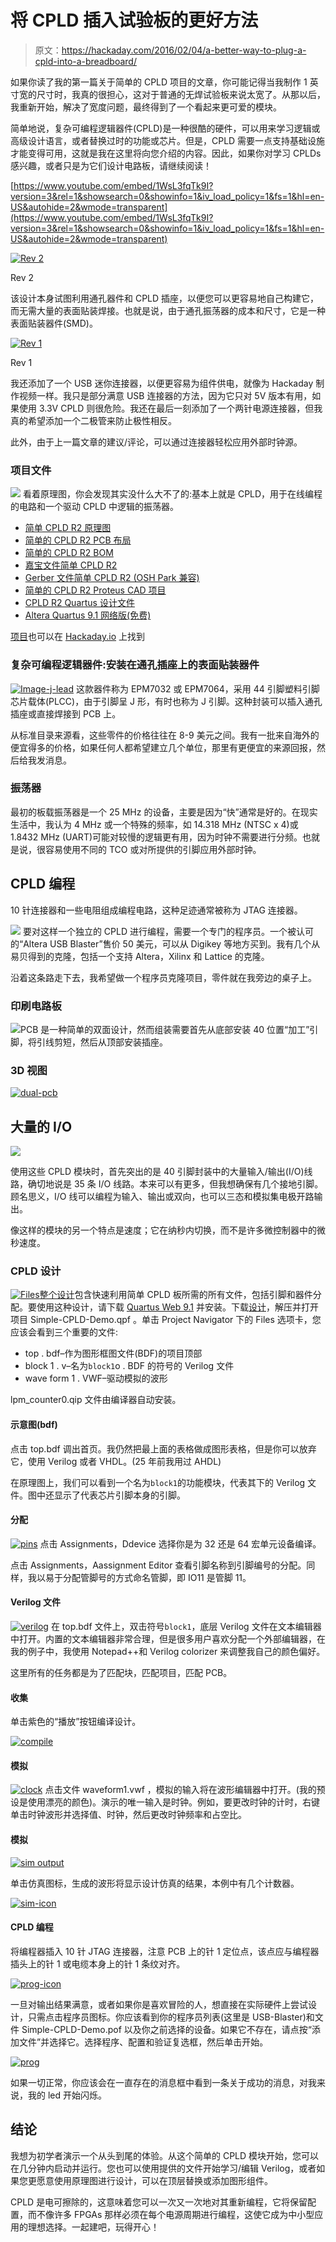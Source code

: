 # 将 CPLD 插入试验板的更好方法

> 原文：<https://hackaday.com/2016/02/04/a-better-way-to-plug-a-cpld-into-a-breadboard/>

如果你读了我的第一篇关于简单的 CPLD 项目的文章，你可能记得当我制作 1 英寸宽的尺寸时，我真的很担心，这对于普通的无焊试验板来说太宽了。从那以后，我重新开始，解决了宽度问题，最终得到了一个看起来更可爱的模块。

简单地说，复杂可编程逻辑器件(CPLD)是一种很酷的硬件，可以用来学习逻辑或高级设计语言，或者替换过时的功能或芯片。但是，CPLD 需要一点支持基础设施才能变得可用，这就是我在这里将向您介绍的内容。因此，如果你对学习 CPLDs 感兴趣，或者只是为它们设计电路板，请继续阅读！

 [https://www.youtube.com/embed/1WsL3fqTk9I?version=3&rel=1&showsearch=0&showinfo=1&iv_load_policy=1&fs=1&hl=en-US&autohide=2&wmode=transparent](https://www.youtube.com/embed/1WsL3fqTk9I?version=3&rel=1&showsearch=0&showinfo=1&iv_load_policy=1&fs=1&hl=en-US&autohide=2&wmode=transparent)



[![Rev 2](img/ec48bb8d290bb68e043d02e3881f70c7.png)](https://hackaday.com/wp-content/uploads/2016/01/after.jpg)

Rev 2

该设计本身试图利用通孔器件和 CPLD 插座，以便您可以更容易地自己构建它，而无需大量的表面贴装焊接。也就是说，由于通孔振荡器的成本和尺寸，它是一种表面贴装器件(SMD)。

[![Rev 1](img/5ae719700016526b970a31418a9ad564.png)](https://hackaday.com/wp-content/uploads/2015/10/image5b1.jpg)

Rev 1

我还添加了一个 USB 迷你连接器，以便更容易为组件供电，就像为 Hackaday 制作视频一样。我只是部分满意 USB 连接器的方法，因为它只对 5V 版本有用，如果使用 3.3V CPLD 则很危险。我还在最后一刻添加了一个两针电源连接器，但我真的希望添加一个二极管来防止极性相反。

此外，由于上一篇文章的建议/评论，可以通过连接器轻松应用外部时钟源。

### 项目文件

[![](img/b43d022031b84204c8484cfd29aa33dd.png)](https://hackaday.com/wp-content/uploads/2016/01/simple-cpld-r21.pdf) 看着原理图，你会发现其实没什么大不了的:基本上就是 CPLD，用于在线编程的电路和一个驱动 CPLD 中逻辑的振荡器。

*   [简单 CPLD R2 原理图](https://hackaday.com/wp-content/uploads/2016/01/simple-cpld-r21.pdf)
*   [简单的 CPLD R2 PCB 布局](https://hackaday.com/wp-content/uploads/2016/01/pcb-large1.jpg)
*   [简单的 CPLD R2 BOM](https://hackaday.com/wp-content/uploads/2016/01/bill-of-materials-simplecpld.pdf)
*   [嘉宝文件简单 CPLD R2](https://hackaday.com/wp-content/uploads/2016/01/simplecpld-cadcam.zip)
*   [Gerber 文件简单 CPLD R2 (OSH Park 兼容)](https://hackaday.com/wp-content/uploads/2016/01/simple-cpldr2-oshpark.zip)
*   [简单的 CPLD R2 Proteus CAD 项目](https://hackaday.com/wp-content/uploads/2016/01/simple-cpldr2-oshpark.zip)
*   [CPLD R2 Quartus 设计文件](https://hackaday.com/wp-content/uploads/2016/01/u1-design.zip)
*   [Altera Quartus 9.1 网络版(免费)](https://wl.altera.com/download/software/quartus-ii-se/9.1)

[项目](https://hackaday.io/project/9215-simple-cpld-module-rev-2)也可以在 [Hackaday.io](https://hackaday.io/project/9215-simple-cpld-module-rev-2) 上找到

### 复杂可编程逻辑器件:安装在通孔插座上的表面贴装器件

[![Image-j-lead](img/1a222c88397d878734ba16248047dcef.png)](https://hackaday.com/wp-content/uploads/2015/10/image-j-lead1.jpg) 这款器件称为 EPM7032 或 EPM7064，采用 44 引脚塑料引脚芯片载体(PLCC)，由于引脚呈 J 形，有时也称为 J 引脚。这种封装可以插入通孔插座或直接焊接到 PCB 上。

从标准目录来源看，这些零件的价格往往在 8-9 美元之间。我有一批来自海外的便宜得多的价格，如果任何人都希望建立几个单位，那里有更便宜的来源回报，然后给我发消息。

### 振荡器

最初的板载振荡器是一个 25 MHz 的设备，主要是因为“快”通常是好的。在现实生活中，我认为 4 MHz 或一个特殊的频率，如 14.318 MHz (NTSC x 4)或 1.8432 MHz (UART)可能对较慢的逻辑更有用，因为时钟不需要进行分频。也就是说，很容易使用不同的 TCO 或对所提供的引脚应用外部时钟。

## CPLD 编程

10 针连接器和一些电阻组成编程电路，这种足迹通常被称为 JTAG 连接器。

[![](img/b91e4b095ae2ba0a60cdc463448ee302.png)](https://hackaday.com/wp-content/uploads/2016/01/programmer.jpg) 要对这样一个独立的 CPLD 进行编程，需要一个专门的程序员。一个被认可的“Altera USB Blaster”售价 50 美元，可以从 Digikey 等地方买到。我有几个从易贝得到的克隆，包括一个支持 Altera，Xilinx 和 Lattice 的克隆。

沿着这条路走下去，我希望做一个程序员克隆项目，零件就在我旁边的桌子上。

### 印刷电路板

[![](img/c16af3b88d3731028c9c224b9d4db921.png)](https://hackaday.com/wp-content/uploads/2016/01/pcb-large1.jpg)PCB 是一种简单的双面设计，然而组装需要首先从底部安装 40 位置“加工”引脚，将引线剪短，然后从顶部安装插座。

### 3D 视图

[![dual-pcb](img/396cc2bf78e86f1ae6e2cb61c0a83ca3.png)](https://hackaday.com/wp-content/uploads/2016/01/dual-pcb.jpg)

## 大量的 I/O

[![](img/50b45f48a25af76e386adf4f43679def.png)](https://hackaday.com/wp-content/uploads/2016/01/cpld-gif.gif)

使用这些 CPLD 模块时，首先突出的是 40 引脚封装中的大量输入/输出(I/O)线路，确切地说是 35 条 I/O 线路。本来可以有更多，但我想确保有几个接地引脚。顾名思义，I/O 线可以编程为输入、输出或双向，也可以三态和模拟集电极开路输出。

像这样的模块的另一个特点是速度；它在纳秒内切换，而不是许多微控制器中的微秒速度。

### CPLD 设计

[![Files](img/922d4c25b6918ddaf4a04d490450bd99.png)](https://hackaday.com/wp-content/uploads/2016/01/files.jpg)[整个设计](https://hackaday.com/wp-content/uploads/2016/01/u1-design.zip)包含快速利用简单 CPLD 板所需的所有文件，包括引脚和器件分配。要使用这种设计，请下载 [Quartus Web 9.1](https://wl.altera.com/download/software/quartus-ii-se/9.1) 并安装。下载[设计](https://hackaday.com/wp-content/uploads/2016/01/u1-design.zip)，解压并打开项目 Simple-CPLD-Demo.qpf 。单击 Project Navigator 下的 Files 选项卡，您应该会看到三个重要的文件:

*   top . bdf–作为图形框图文件(BDF)的项目顶部
*   block 1 . v–名为`block1`o . BDF 的符号的 Verilog 文件
*   wave form 1 . VWF–驱动模拟的波形

lpm_counter0.qip 文件由编译器自动安装。

#### 示意图(bdf)

点击 top.bdf 调出首页。我仍然把最上面的表格做成图形表格，但是你可以放弃它，使用 Verilog 或者 VHDL。(25 年前我用过 AHDL)

在原理图上，我们可以看到一个名为`block1`的功能模块，代表其下的 Verilog 文件。图中还显示了代表芯片引脚本身的引脚。

#### 分配

[![pins](img/428797ca2890ea16b7a1fa7990b6e690.png)](https://hackaday.com/wp-content/uploads/2016/01/pins.jpg) 点击 Assignments，Ddevice 选择你是为 32 还是 64 宏单元设备编译。

点击 Assignments，Aassignment Editor 查看引脚名称到引脚编号的分配。同样，我以易于分配管脚号的方式命名管脚，即 IO11 是管脚 11。

#### Verilog 文件

[![verilog](img/620c5da2463879a51b6c7a9e913b9618.png)](https://hackaday.com/wp-content/uploads/2016/01/verilog.jpg) 在 top.bdf 文件上，双击符号`block1`，底层 Verilog 文件在文本编辑器中打开。内置的文本编辑器非常合理，但是很多用户喜欢分配一个外部编辑器，在我的例子中，我使用 Notepad++和 Verilog colorizer 来调整我自己的颜色偏好。

这里所有的任务都是为了匹配块，匹配项目，匹配 PCB。

#### 收集

单击紫色的“播放”按钮编译设计。

[![compile](img/d06ae1c6eb428f402ceae09dd1a0ecbd.png)](https://hackaday.com/wp-content/uploads/2016/01/compile.jpg)

#### 模拟

[![clock](img/fcaa8905d57f0a89e35938186cc2dee2.png)](https://hackaday.com/wp-content/uploads/2016/01/clock.jpg) 点击文件 waveform1.vwf ，模拟的输入将在波形编辑器中打开。(我的预设是使用漂亮的颜色)。演示的唯一输入是时钟。例如，要更改时钟的计时，右键单击时钟波形并选择值、时钟，然后更改时钟频率和占空比。

#### 模拟

[![sim output](img/7338e3e2ac1fd2a39b93f149219823b6.png)](https://hackaday.com/wp-content/uploads/2016/01/sim-output.jpg)

单击仿真图标，生成的波形将显示设计仿真的结果，本例中有几个计数器。

[![sim-icon](img/1ec6ab76af20a83d290a53cc83680002.png)](https://hackaday.com/wp-content/uploads/2016/01/sim-icon.jpg)

#### CPLD 编程

将编程器插入 10 针 JTAG 连接器，注意 PCB 上的针 1 定位点，该点应与编程器插头上的针 1 或电缆本身上的针 1 条纹对齐。

[![prog-icon](img/5ce0d5d8cb0ca543efb580d23a2eb5c5.png)](https://hackaday.com/wp-content/uploads/2016/01/prog-icon.jpg)

一旦对输出结果满意，或者如果你是喜欢冒险的人，想直接在实际硬件上尝试设计，只需点击程序员图标。你应该看到你的程序员列表(这里是 USB-Blaster)和文件 Simple-CPLD-Demo.pof 以及你之前选择的设备。如果它不存在，请点按“添加文件”并选择它。选择程序、配置和验证复选框，然后单击开始。

[![prog](img/79a8851fccdf78aee75f0912d75313e1.png)](https://hackaday.com/wp-content/uploads/2016/01/prog.jpg)

如果一切正常，你应该会在一直存在的消息框中看到一条关于成功的消息，对我来说，我的 led 开始闪烁。

## 结论

我想为初学者演示一个从头到尾的体验。从这个简单的 CPLD 模块开始，您可以在几分钟内启动并运行。您也可以使用提供的文件开始学习/编辑 Verilog，或者如果您更愿意使用原理图进行设计，可以在顶层替换或添加图形组件。

CPLD 是电可擦除的，这意味着您可以一次又一次地对其重新编程，它将保留配置，而不像许多 FPGAs 那样必须在每个电源周期进行编程，这使它成为中小型应用的理想选择。一起建吧，玩得开心！